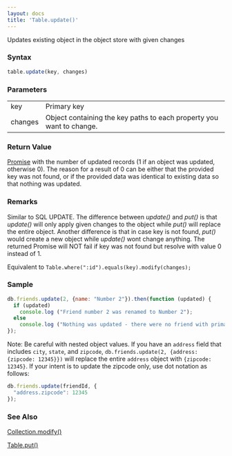 ```yaml
---
layout: docs
title: 'Table.update()'
---
```


Updates existing object in the object store with given changes

### Syntax

```javascript
table.update(key, changes)
```

### Parameters
<table>
<tr><td>key</td><td>Primary key</td></tr>
<tr><td>changes</td><td>Object containing the key paths to each property you want to change.</td></tr>
</table>

### Return Value

[Promise](/docs/Promise/Promise) with the number of updated records (1 if an object was updated, otherwise 0). The reason for a result of 0 can be either that the provided key was not found, or if the provided data was identical to existing data so that nothing was updated.

### Remarks

Similar to SQL UPDATE. The difference between _update()_ and _put()_ is that _update()_ will only apply given changes to the object while _put()_ will replace the entire object. Another difference is that in case key is not found, _put()_ would create a new object while _update()_ wont change anything. The returned Promise will NOT fail if key was not found but resolve with value 0 instead of 1.

Equivalent to `Table.where(":id").equals(key).modify(changes);`

### Sample

```javascript
db.friends.update(2, {name: "Number 2"}).then(function (updated) {
  if (updated)
    console.log ("Friend number 2 was renamed to Number 2");
  else
    console.log ("Nothing was updated - there were no friend with primary key: 2");
});
```

Note: Be careful with nested object values. If you have an `address` field that includes `city`, `state`, and `zipcode`, `db.friends.update(2, {address: {zipcode: 12345}})` will replace the entire `address` object with `{zipcode: 12345}`.
If your intent is to update the zipcode only, use dot notation as follows:

```ts
db.friends.update(friendId, {
  "address.zipcode": 12345
});
```

### See Also

[Collection.modify()](/docs/Collection/Collection.modify())

[Table.put()](/docs/Table/Table.put())
